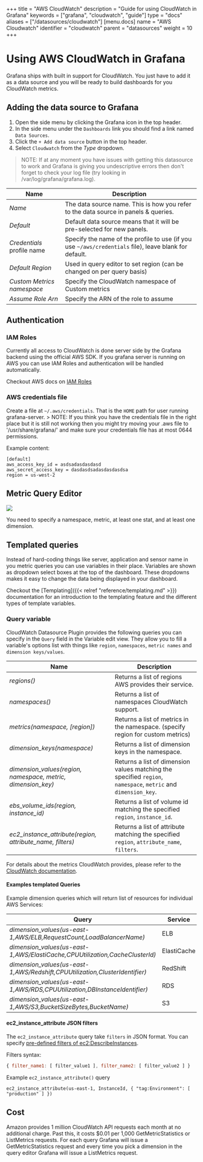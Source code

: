 +++
title = "AWS CloudWatch"
description = "Guide for using CloudWatch in Grafana"
keywords = ["grafana", "cloudwatch", "guide"]
type = "docs"
aliases = ["/datasources/cloudwatch"]
[menu.docs]
name = "AWS Cloudwatch"
identifier = "cloudwatch"
parent = "datasources"
weight = 10
+++

# Using AWS CloudWatch in Grafana

Grafana ships with built in support for CloudWatch. You just have to add it as a data source and you will be ready to build dashboards for you CloudWatch metrics.

## Adding the data source to Grafana

1. Open the side menu by clicking the Grafana icon in the top header.
2. In the side menu under the `Dashboards` link you should find a link named `Data Sources`.
3. Click the `+ Add data source` button in the top header.
4. Select `Cloudwatch` from the *Type* dropdown.

> NOTE: If at any moment you have issues with getting this datasource to work and Grafana is giving you undescriptive errors then don't
forget to check your log file (try looking in /var/log/grafana/grafana.log).

Name | Description
------------ | -------------
*Name* | The data source name. This is how you refer to the data source in panels & queries.
*Default* | Default data source means that it will be pre-selected for new panels.
*Credentials* profile name | Specify the name of the profile to use (if you use `~/aws/credentials` file), leave blank for default.
*Default Region* | Used in query editor to set region (can be changed on per query basis)
*Custom Metrics namespace* | Specify the CloudWatch namespace of Custom metrics
*Assume Role Arn* | Specify the ARN of the role to assume

## Authentication

### IAM Roles

Currently all access to CloudWatch is done server side by the Grafana backend using the official AWS SDK. If you grafana
server is running on AWS you can use IAM Roles and authentication will be handled automatically.

Checkout AWS docs on [IAM Roles](http://docs.aws.amazon.com/AWSEC2/latest/UserGuide/iam-roles-for-amazon-ec2.html)

### AWS credentials file

Create a file at `~/.aws/credentials`. That is the `HOME` path for user running grafana-server.
    > NOTE: If you think you have the credentials file in the right place but it is still not working then you might try moving your .aws file to '/usr/share/grafana/' and make sure your credentials file has at most 0644 permissions.

Example content:

    [default]
    aws_access_key_id = asdsadasdasdasd
    aws_secret_access_key = dasdasdsadasdasdasdsa
    region = us-west-2


## Metric Query Editor

![](/img/docs/v43/cloudwatch_editor.png)

You need to specify a namespace, metric, at least one stat, and at least one dimension.

## Templated queries

Instead of hard-coding things like server, application and sensor name in you metric queries you can use variables in their place.
Variables are shown as dropdown select boxes at the top of the dashboard. These dropdowns makes it easy to change the data
being displayed in your dashboard.

Checkout the [Templating]({{< relref "reference/templating.md" >}}) documentation for an introduction to the templating feature and the different
types of template variables.

### Query variable

CloudWatch Datasource Plugin provides the following queries you can specify in the `Query` field in the Variable
edit view. They allow you to fill a variable's options list with things like `region`, `namespaces`, `metric names`
and `dimension keys/values`.

Name | Description
------- | --------
*regions()* | Returns a list of regions AWS provides their service.
*namespaces()* | Returns a list of namespaces CloudWatch support.
*metrics(namespace, [region])* | Returns a list of metrics in the namespace. (specify region for custom metrics)
*dimension_keys(namespace)* | Returns a list of dimension keys in the namespace.
*dimension_values(region, namespace, metric, dimension_key)* | Returns a list of dimension values matching the specified `region`, `namespace`, `metric` and `dimension_key`.
*ebs_volume_ids(region, instance_id)* | Returns a list of volume id matching the specified `region`, `instance_id`.
*ec2_instance_attribute(region, attribute_name, filters)* | Returns a list of attribute matching the specified `region`, `attribute_name`, `filters`.

For details about the metrics CloudWatch provides, please refer to the [CloudWatch documentation](https://docs.aws.amazon.com/AmazonCloudWatch/latest/DeveloperGuide/CW_Support_For_AWS.html).

#### Examples templated Queries

Example dimension queries which will return list of resources for individual AWS Services:

Query | Service
------- | -----
*dimension_values(us-east-1,AWS/ELB,RequestCount,LoadBalancerName)* | ELB
*dimension_values(us-east-1,AWS/ElastiCache,CPUUtilization,CacheClusterId)* | ElastiCache
*dimension_values(us-east-1,AWS/Redshift,CPUUtilization,ClusterIdentifier)* | RedShift
*dimension_values(us-east-1,AWS/RDS,CPUUtilization,DBInstanceIdentifier)* | RDS
*dimension_values(us-east-1,AWS/S3,BucketSizeBytes,BucketName)* | S3

#### ec2_instance_attribute JSON filters

The `ec2_instance_attribute` query take `filters` in JSON format.
You can specify [pre-defined filters of ec2:DescribeInstances](http://docs.aws.amazon.com/AWSEC2/latest/APIReference/API_DescribeInstances.html).

Filters syntax:

```javascript
{ filter_name1: [ filter_value1 ], filter_name2: [ filter_value2 ] }
```

Example `ec2_instance_attribute()` query

    ec2_instance_attribute(us-east-1, InstanceId, { "tag:Environment": [ "production" ] })

## Cost

Amazon provides 1 million CloudWatch API requests each month at no additional charge. Past this,
it costs $0.01 per 1,000 GetMetricStatistics or ListMetrics requests. For each query Grafana will
issue a GetMetricStatistics request and every time you pick a dimension in the query editor
Grafana will issue a ListMetrics request.


